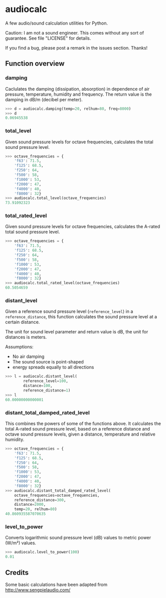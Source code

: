 audiocalc
=========

A few audio/sound calculation utilities for Python.

Caution: I am not a sound engineer. This comes without any sort of guarantee. See file "LICENSE" for details.

If you find a bug, please post a remark in the issues section. Thanks!

## Function overview

### damping

Caclulates the damping (dissipation, absorption) in dependence of air pressure, temperature, humidity and frequency. The return value is the damping in dB/m (decibel per meter).

```python
>>> d = audiocalc.damping(temp=20, relhum=80, freq=8000)
>>> d
0.06945538
```

### total_level

Given sound pressure levels for octave frequencies, calculates the total sound pressure level.

```python
>>> octave_frequencies = {
    'f63': 71.5,
    'f125': 68.5,
    'f250': 64,
    'f500': 58,
    'f1000': 53,
    'f2000': 47,
    'f4000': 40,
    'f8000': 32}
>>> audiocalc.total_level(octave_frequencies)
73.91092323
```

### total_rated_level

Given sound pressure levels for octave frequencies, calculates the A-rated total sound pressure level.

```python
>>> octave_frequencies = {
    'f63': 71.5,
    'f125': 68.5,
    'f250': 64,
    'f500': 58,
    'f1000': 53,
    'f2000': 47,
    'f4000': 40,
    'f8000': 32}
>>> audiocalc.total_rated_level(octave_frequencies)
60.5054659
```

### distant_level

Given a reference sound pressure level (`reference_level`) in a `reference_distance`, this function calculates the sound pressure level at a certain distance.

The unit for sound level parameter and return value is dB, the unit for distances is meters.

Assumptions:

* No air damping
* The sound source is point-shaped
* energy spreads equally to all directions

```python
>>> l = audiocalc.distant_level(
        reference_level=100,
        distance=100,
        reference_distance=1)
>>> l
60.00000000000001
```

### distant_total_damped_rated_level

This combines the powers of some of the functions above. It calculates the total A-rated sound pressure level, based on a reference distance and octave sound pressure levels, given a distance, temperature and relative humidity.

```python
>>> octave_frequencies = {
    'f63': 71.5,
    'f125': 68.5,
    'f250': 64,
    'f500': 58,
    'f1000': 53,
    'f2000': 47,
    'f4000': 40,
    'f8000': 32}
>>> audiocalc.distant_total_damped_rated_level(
    octave_frequencies=octave_frequencies,
    reference_distance=300,
    distance=2000,
    temp=20, relhum=80)
40.860935587070635
```

### level_to_power

Converts logarithmic sound pressure level (dB) values to metric power (W/m²) values.

```python
>>> audiocalc.level_to_power(100)
0.01
```

## Credits

Some basic calculations have been adapted from http://www.sengpielaudio.com/
